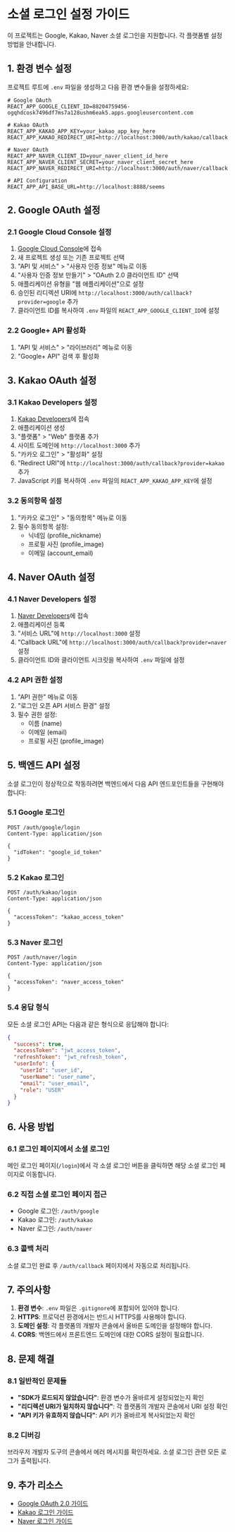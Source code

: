 # 소셜 로그인 설정 가이드

이 프로젝트는 Google, Kakao, Naver 소셜 로그인을 지원합니다. 각 플랫폼별 설정 방법을 안내합니다.

## 1. 환경 변수 설정

프로젝트 루트에 `.env` 파일을 생성하고 다음 환경 변수들을 설정하세요:

```env
# Google OAuth
REACT_APP_GOOGLE_CLIENT_ID=88204759456-ogqhdcosk7496df7ms7a128ushm6eak5.apps.googleusercontent.com

# Kakao OAuth
REACT_APP_KAKAO_APP_KEY=your_kakao_app_key_here
REACT_APP_KAKAO_REDIRECT_URI=http://localhost:3000/auth/kakao/callback

# Naver OAuth
REACT_APP_NAVER_CLIENT_ID=your_naver_client_id_here
REACT_APP_NAVER_CLIENT_SECRET=your_naver_client_secret_here
REACT_APP_NAVER_REDIRECT_URI=http://localhost:3000/auth/naver/callback

# API Configuration
REACT_APP_API_BASE_URL=http://localhost:8888/seems
```

## 2. Google OAuth 설정

### 2.1 Google Cloud Console 설정
1. [Google Cloud Console](https://console.cloud.google.com/)에 접속
2. 새 프로젝트 생성 또는 기존 프로젝트 선택
3. "API 및 서비스" > "사용자 인증 정보" 메뉴로 이동
4. "사용자 인증 정보 만들기" > "OAuth 2.0 클라이언트 ID" 선택
5. 애플리케이션 유형을 "웹 애플리케이션"으로 설정
6. 승인된 리디렉션 URI에 `http://localhost:3000/auth/callback?provider=google` 추가
7. 클라이언트 ID를 복사하여 `.env` 파일의 `REACT_APP_GOOGLE_CLIENT_ID`에 설정

### 2.2 Google+ API 활성화
1. "API 및 서비스" > "라이브러리" 메뉴로 이동
2. "Google+ API" 검색 후 활성화

## 3. Kakao OAuth 설정

### 3.1 Kakao Developers 설정
1. [Kakao Developers](https://developers.kakao.com/)에 접속
2. 애플리케이션 생성
3. "플랫폼" > "Web" 플랫폼 추가
4. 사이트 도메인에 `http://localhost:3000` 추가
5. "카카오 로그인" > "활성화" 설정
6. "Redirect URI"에 `http://localhost:3000/auth/callback?provider=kakao` 추가
7. JavaScript 키를 복사하여 `.env` 파일의 `REACT_APP_KAKAO_APP_KEY`에 설정

### 3.2 동의항목 설정
1. "카카오 로그인" > "동의항목" 메뉴로 이동
2. 필수 동의항목 설정:
   - 닉네임 (profile_nickname)
   - 프로필 사진 (profile_image)
   - 이메일 (account_email)

## 4. Naver OAuth 설정

### 4.1 Naver Developers 설정
1. [Naver Developers](https://developers.naver.com/)에 접속
2. 애플리케이션 등록
3. "서비스 URL"에 `http://localhost:3000` 설정
4. "Callback URL"에 `http://localhost:3000/auth/callback?provider=naver` 설정
5. 클라이언트 ID와 클라이언트 시크릿을 복사하여 `.env` 파일에 설정

### 4.2 API 권한 설정
1. "API 권한" 메뉴로 이동
2. "로그인 오픈 API 서비스 환경" 설정
3. 필수 권한 설정:
   - 이름 (name)
   - 이메일 (email)
   - 프로필 사진 (profile_image)

## 5. 백엔드 API 설정

소셜 로그인이 정상적으로 작동하려면 백엔드에서 다음 API 엔드포인트들을 구현해야 합니다:

### 5.1 Google 로그인
```
POST /auth/google/login
Content-Type: application/json

{
  "idToken": "google_id_token"
}
```

### 5.2 Kakao 로그인
```
POST /auth/kakao/login
Content-Type: application/json

{
  "accessToken": "kakao_access_token"
}
```

### 5.3 Naver 로그인
```
POST /auth/naver/login
Content-Type: application/json

{
  "accessToken": "naver_access_token"
}
```

### 5.4 응답 형식
모든 소셜 로그인 API는 다음과 같은 형식으로 응답해야 합니다:

```json
{
  "success": true,
  "accessToken": "jwt_access_token",
  "refreshToken": "jwt_refresh_token",
  "userInfo": {
    "userId": "user_id",
    "userName": "user_name",
    "email": "user_email",
    "role": "USER"
  }
}
```

## 6. 사용 방법

### 6.1 로그인 페이지에서 소셜 로그인
메인 로그인 페이지(`/login`)에서 각 소셜 로그인 버튼을 클릭하면 해당 소셜 로그인 페이지로 이동합니다.

### 6.2 직접 소셜 로그인 페이지 접근
- Google 로그인: `/auth/google`
- Kakao 로그인: `/auth/kakao`
- Naver 로그인: `/auth/naver`

### 6.3 콜백 처리
소셜 로그인 완료 후 `/auth/callback` 페이지에서 자동으로 처리됩니다.

## 7. 주의사항

1. **환경 변수**: `.env` 파일은 `.gitignore`에 포함되어 있어야 합니다.
2. **HTTPS**: 프로덕션 환경에서는 반드시 HTTPS를 사용해야 합니다.
3. **도메인 설정**: 각 플랫폼의 개발자 콘솔에서 올바른 도메인을 설정해야 합니다.
4. **CORS**: 백엔드에서 프론트엔드 도메인에 대한 CORS 설정이 필요합니다.

## 8. 문제 해결

### 8.1 일반적인 문제들
- **"SDK가 로드되지 않았습니다"**: 환경 변수가 올바르게 설정되었는지 확인
- **"리디렉션 URI가 일치하지 않습니다"**: 각 플랫폼의 개발자 콘솔에서 URI 설정 확인
- **"API 키가 유효하지 않습니다"**: API 키가 올바르게 복사되었는지 확인

### 8.2 디버깅
브라우저 개발자 도구의 콘솔에서 에러 메시지를 확인하세요. 소셜 로그인 관련 모든 로그가 출력됩니다.

## 9. 추가 리소스

- [Google OAuth 2.0 가이드](https://developers.google.com/identity/protocols/oauth2)
- [Kakao 로그인 가이드](https://developers.kakao.com/docs/latest/ko/kakaologin/common)
- [Naver 로그인 가이드](https://developers.naver.com/docs/login/api/) 